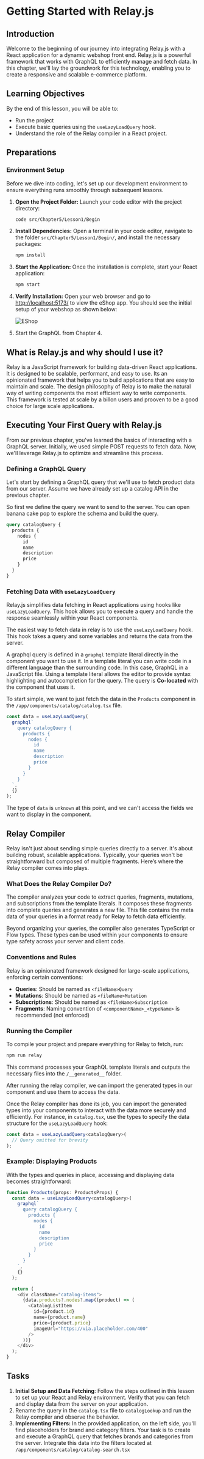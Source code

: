 # Getting Started with Relay.js

## Introduction
Welcome to the beginning of our journey into integrating Relay.js with a React application for a
dynamic webshop front end. Relay.js is a powerful framework that works with GraphQL to efficiently
manage and fetch data. In this chapter, we'll lay the groundwork for this technology, enabling you
to create a responsive and scalable e-commerce platform.

## Learning Objectives
By the end of this lesson, you will be able to:
- Run the project
- Execute basic queries using the `useLazyLoadQuery` hook.
- Understand the role of the Relay compiler in a React project.

## Preparations

### Environment Setup
Before we dive into coding, let's set up our development environment to ensure everything runs
smoothly through subsequent lessons.

1. **Open the Project Folder:**
   Launch your code editor with the project directory:
   ```bash
   code src/Chapter5/Lesson1/Begin
   ```

2. **Install Dependencies:**
   Open a terminal in your code editor, navigate to the folder `src/Chapter5/Lesson1/Begin/`, and install the necessary packages:
   ```bash
   npm install
   ```

3. **Start the Application:**
   Once the installation is complete, start your React application:
   ```bash
   npm start
   ```

4. **Verify Installation:**
   Open your web browser and go to [http://localhost:5173/](http://localhost:5173/) to view the eShop app. You should see the initial setup of your webshop as shown below:

   ![EShop](assets/01-01.png)

5. Start the GraphQL from Chapter 4.

## What is Relay.js and why should I use it?

Relay is a JavaScript framework for building data-driven React applications. 
It is designed to be scalable, performant, and easy to use. 
Its an opinionated framework that helps you to build applications that are easy to maintain and scale.
The design philosophy of Relay is to make the natural way of writing components the most efficient way to write components.
This framework is tested at scale by a billon users and prooven to be a good choice for large scale applications.


## Executing Your First Query with Relay.js

From our previous chapter, you've learned the basics of interacting with a GraphQL server. 
Initially, we used simple POST requests to fetch data. 
Now, we'll leverage Relay.js to optimize and streamline this process.

### Defining a GraphQL Query
Let's start by defining a GraphQL query that we'll use to fetch product data from our server. 
Assume we have already set up a catalog API in the previous chapter.

So first we define the query we want to send to the server. 
You can open banana cake pop to explore the schema and build the query.

```graphql
query catalogQuery {
  products {
    nodes {
      id
      name
      description
      price
    }
  }
}
```

### Fetching Data with `useLazyLoadQuery`
Relay.js simplifies data fetching in React applications using hooks like `useLazyLoadQuery`. 
This hook allows you to execute a query and handle the response seamlessly within your React components.

The easiest way to fetch data in relay is to use the `useLazyLoadQuery` hook.
This hook takes a query and some variables and returns the data from the server. 

A graphql query is defined in a `graphql` template literal directly in the component you want to use it.
In a template literal you can write code in a different language than the surrounding code. In this case, GraphQL in a JavaScript file.
Using a template literal allows the editor to provide syntax highlighting and autocompletion for the query. The query is **Co-located** with the component that uses it. 

To start simple, we want to just fetch the data in the `Products` component in the `/app/components/catalog/catalog.tsx` file.

```ts
const data = useLazyLoadQuery(
  graphql`
    query catalogQuery {
      products {
        nodes {
          id
          name
          description
          price
        }
      }
    }
  `,
  {}
);
```

The type of `data` is `unknown` at this point, and we can't access the fields we want to display in the component.

## Relay Compiler

Relay isn't just about sending simple queries directly to a server. it's about building robust, scalable applications. Typically, your queries won't be straightforward but composed of multiple fragments. 
Here’s where the Relay compiler comes into plays.

### What Does the Relay Compiler Do?
The compiler analyzes your code to extract queries, fragments, mutations, and subscriptions from the
template literals. It composes these fragments into complete queries and generates a new file. This
file contains the meta data of your queries in a format ready for Relay to fetch data efficiently.

Beyond organizing your queries, the compiler also generates TypeScript or Flow types. These types
can be used within your components to ensure type safety across your server and client code. 

### Conventions and Rules
Relay is an opinionated framework designed for large-scale applications, enforcing certain conventions:

- **Queries**: Should be named as `<fileName>Query`
- **Mutations**: Should be named as `<fileName>Mutation`
- **Subscriptions**: Should be named as `<fileName>Subscription`
- **Fragments**: Naming convention of `<componentName>_<typeName>` is recommended (not enforced)

### Running the Compiler

To compile your project and prepare everything for Relay to fetch, run:
```bash
npm run relay
```
This command processes your GraphQL template literals and outputs the necessary files into the
`/__generated__` folder.

After running the relay compiler, we can import the generated types in our component and use them to access the data.

Once the Relay compiler has done its job, you can import the generated types into your components to
interact with the data more securely and efficiently. For instance, in `catalog.tsx`, use the types
to specify the data structure for the `useLazyLoadQuery` hook:
```typescript
const data = useLazyLoadQuery<catalogQuery>(
  // Query omitted for brevity
);
```

### Example: Displaying Products
With the types and queries in place, accessing and displaying data becomes straightforward:
```typescript
function Products(props: ProductsProps) {
  const data = useLazyLoadQuery<catalogQuery>(
    graphql`
      query catalogQuery {
        products {
          nodes {
            id
            name
            description
            price
          }
        }
      }
    `,
    {}
  );

  return (
    <div className="catalog-items">
      {data.products?.nodes?.map((product) => (
        <CatalogListItem
          id={product.id}
          name={product.name}
          price={product.price}
          imageUrl="https://via.placeholder.com/400"
        />
      ))}
    </div>
  );
}
```

## Tasks

1. **Initial Setup and Data Fetching**: Follow the steps outlined in this lesson to set up your React and Relay environment. Verify that you can fetch and display data from the server on your application.
1. Rename the query in the `catalog.tsx` file to `catalogLookup` and run the Relay compiler and observe the behavior.
1. **Implementing Filters:** In the provided application, on the left side, you'll find placeholders for brand and category filters. Your task is to create and execute a GraphQL query that fetches brands and categories from the server. Integrate this data into the filters located at `/app/components/catalog/catalog-search.tsx`